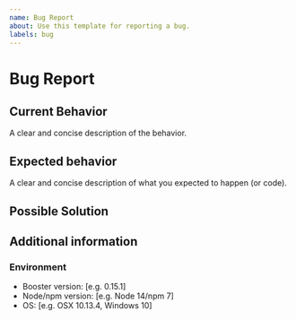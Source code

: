 ```yaml
---
name: Bug Report
about: Use this template for reporting a bug.
labels: bug
---
```


# Bug Report

## Current Behavior

A clear and concise description of the behavior.

## Expected behavior

A clear and concise description of what you expected to happen (or code).

## Possible Solution

<!--- Only if you have suggestions on a fix for the bug -->

## Additional information

### Environment

- Booster version: [e.g. 0.15.1] <!--- You can check this with `boost version` -->
- Node/npm version: [e.g. Node 14/npm 7]
- OS: [e.g. OSX 10.13.4, Windows 10]
